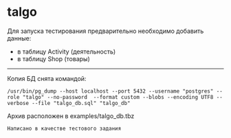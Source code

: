 # talgo


Для запуска тестирования предварительно необходимо добавить данные:
    
   * в таблицу Activity (деятельность)
   * в таблицу Shop (товары)
   
---   

Копия БД снята командой:
   
    /usr/bin/pg_dump --host localhost --port 5432 --username "postgres" --role "talgo" --no-password  --format custom --blobs --encoding UTF8 --verbose --file "talgo_db.sql" "talgo_db"

Архив расположен в examples/talgo_db.tbz



    Написано в качестве тестового задания